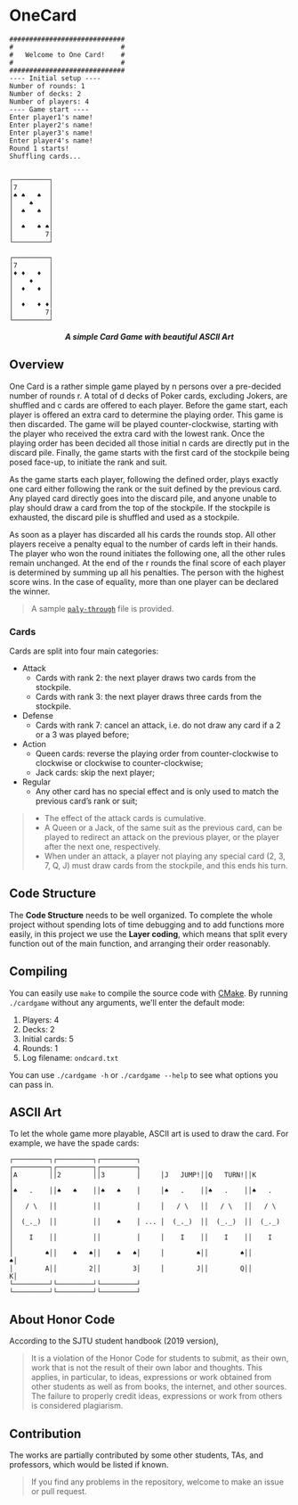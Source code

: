 # OneCard

<p align="center">

```
#############################
#                           #
#   Welcome to One Card!    #
#                           #
#############################
---- Initial setup ----
Number of rounds: 1
Number of decks: 2
Number of players: 4
---- Game start ----
Enter player1's name!
Enter player2's name!
Enter player3's name!
Enter player4's name!
Round 1 starts!
Shuffling cards...


┌─────────┐
│7        │
│♠ ♠   ♠  │
│    ♠    │
│  ♠   ♠  │
│         │
│  ♠   ♠ ♠│
│        7|
└─────────┘

┌─────────┐
│7        │
│♦ ♦   ♦  │
│    ♦    │
│  ♦   ♦  │
│         │
│  ♦   ♦ ♦│
│        7|
└─────────┘

```

</i></b></p>

<p align="center"><b><i>
	A simple Card Game with beautiful ASCII Art
</i></b></p>

## Overview

One Card is a rather simple game played by n persons over a pre-decided number of rounds r. A total of d decks of Poker cards, excluding Jokers, are shuffled and c cards are offered to each player. Before the game start, each player is offered an extra card to determine the playing order. This game is then discarded. The game will be played counter-clockwise, starting with the player who received the extra card with the lowest rank. Once the playing order has been decided all those initial n cards are directly put in the discard pile. Finally, the game starts with the first card of the stockpile being posed face-up, to initiate the rank and suit.

As the game starts each player, following the defined order, plays exactly one card either following the rank or the suit defined by the previous card. Any played card directly goes into the discard pile, and anyone unable to play should draw a card from the top of the stockpile. If the stockpile is exhausted, the discard pile is shuffled and used as a stockpile.

As soon as a player has discarded all his cards the rounds stop. All other players receive a penalty equal to the number of cards left in their hands. The player who won the round initiates the following one, all the other rules remain unchanged. At the end of the r rounds the final score of each player is determined by summing up all his penalties. The person with the highest score wins. In the case of equality, more than one player can be declared the winner.

> A sample [`paly-through`](https://github.com/sleepymalc/CardGame/blob/master/onecard.txt) file is provided.

### Cards

Cards are split into four main categories:

* Attack
  * Cards with rank 2: the next player draws two cards from the stockpile.
  * Cards with rank 3: the next player draws three cards from the stockpile.
* Defense
  * Cards with rank 7: cancel an attack, i.e. do not draw any card if a 2 or a 3 was played before;
* Action
  * Queen cards: reverse the playing order from counter-clockwise to clockwise or clockwise to counter-clockwise;
  * Jack cards: skip the next player;
* Regular
  * Any other card has no special effect and is only used to match the previous card’s rank or suit;

> * The effect of the attack cards is cumulative.
> * A Queen or a Jack, of the same suit as the previous card, can be played to redirect an attack on the previous player, or the player after the next one, respectively.
> * When under an attack, a player not playing any special card (2, 3, 7, Q, J) must draw cards from the stockpile, and this ends his turn.

## Code Structure

The **Code Structure** needs to be well organized. To complete the whole project without spending lots of time debugging and to add functions more easily, in this project we use the **Layer coding**, which means that split every function out of the main function, and arranging their order reasonably.

## Compiling

You can easily use `make` to compile the source code with [CMake](https://cmake.org/). By running `./cardgame` without any arguments, we'll enter the default mode:

1. Players: 4
2. Decks: 2
3. Initial cards: 5
4. Rounds: 1
5. Log filename: `ondcard.txt`

You can use `./cardgame -h` or `./cardgame --help` to see what options you can pass in.

## ASCII Art

To let the whole game more playable, ASCII art is used to draw the card. For example, we have the spade cards:

```
┌─────────┐┌─────────┐┌─────────┐     ┌─────────┐┌─────────┐┌─────────┐
│A        ││2        ││3        │     │J   JUMP!││Q   TURN!││K        │
│♠   .    ││♠   ♠    ││♠   ♠    │     │♠   .    ││♠   .    ││♠   .    │
│   / \   ││         ││         │     │   / \   ││   / \   ││   / \   │
│  (_._)  ││         ││    ♠    │ ... │  (_._)  ││  (_._)  ││  (_._)  │
│    I    ││         ││         │     │    I    ││    I    ││    I    │
│        ♠││    ♠   ♠││    ♠   ♠│     │        ♠││        ♠││        ♠│
│        A││        2││        3│     │        J││        Q││        K│
└─────────┘└─────────┘└─────────┘     └─────────┘└─────────┘└─────────┘
```

## About Honor Code

According to the SJTU student handbook (2019 version),

> It is a violation of the Honor Code for students to submit, as their own, work that is not the result of their own labor and thoughts. This applies, in particular, to ideas, expressions or work obtained from other students as well as from books, the internet, and other sources. The failure to properly credit ideas, expressions or work from others is considered plagiarism.

## Contribution

The works are partially contributed by some other students, TAs, and professors, which would be listed if known.
> If you find any problems in the repository, welcome to make an issue or pull request.
